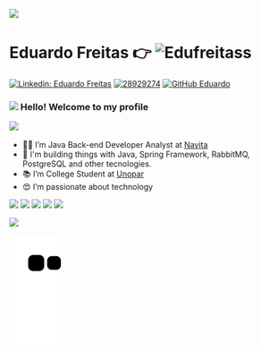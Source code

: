![](https://img.shields.io/badge/Made%20with-Markdown-1f425f.svg) 

# Eduardo Freitas :point_right: <img src="https://komarev.com/ghpvc/?username=Edufreitass" alt="Edufreitass" />

[![Linkedin: Eduardo Freitas](https://img.shields.io/badge/-Eduardo%20Freitas-blue?style=flat-square&logo=Linkedin&logoColor=white&link=https://www.linkedin.com/in/eduardo-freitas-48b7bb19b/)](https://www.linkedin.com/in/eduardo-freitas-48b7bb19b/)
[![28929274](https://img.shields.io/badge/-Rocketseat-blueviolet?style=flat-square)](https://app.rocketseat.com.br/me/eduardo-freitas-02714)
[![GitHub Eduardo](https://img.shields.io/github/followers/Edufreitass?label=follow&style=social)](https://github.com/Edufreitass)

### <img src="https://media.giphy.com/media/hvRJCLFzcasrR4ia7z/giphy.gif" width="30px"> Hello! Welcome to my profile

<img style="margin: 0 auto" src="https://media.giphy.com/media/xT9IgG50Fb7Mi0prBC/giphy.gif" height="200">

- 👨‍💻 I’m Java Back-end Developer Analyst at <a target="_blank" href="https://navita.com.br/">Navita</a>
- 🔨 I'm building things with Java, Spring Framework, RabbitMQ, PostgreSQL and other tecnologies.
- 📚 I’m College Student at <a target="_blank" href="https://www.unopar.com.br/">Unopar</a>
- 😍 I’m passionate about technology

![](https://img.shields.io/badge/Java-ED8B00?style=for-the-badge&logo=java&logoColor=white) ![](https://img.shields.io/badge/Spring-6DB33F?style=for-the-badge&logo=spring&logoColor=white) ![](https://img.shields.io/badge/PostgreSQL-316192?style=for-the-badge&logo=postgresql&logoColor=white) ![](https://img.shields.io/badge/Amazon_AWS-232F3E?style=for-the-badge&logo=amazon-aws&logoColor=white) ![](https://img.shields.io/badge/Markdown-000000?style=for-the-badge&logo=markdown&logoColor=white)

![](https://github-readme-stats.vercel.app/api?username=Edufreitass&theme=blue-green)

![Snake animation](https://github.com/rafaballerini/rafaballerini/blob/output/github-contribution-grid-snake.svg)
